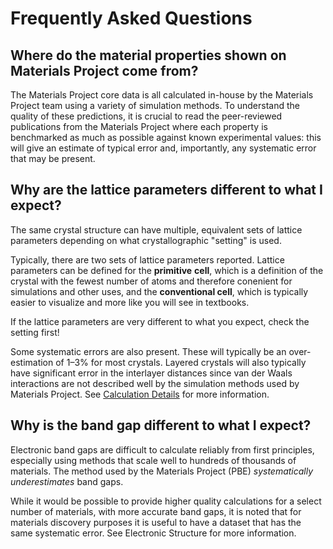 # Frequently Asked Questions

## Where do the material properties shown on Materials Project come from?

The Materials Project core data is all calculated in-house by the Materials Project team using a variety of simulation methods. To understand the quality of these predictions, it is crucial to read the peer-reviewed publications from the Materials Project where each property is benchmarked as much as possible against known experimental values: this will give an estimate of typical error and, importantly, any systematic error that may be present.

## Why are the lattice parameters different to what I expect?

The same crystal structure can have multiple, equivalent sets of lattice parameters depending on what crystallographic "setting" is used.

Typically, there are two sets of lattice parameters reported. Lattice parameters can be defined for the **primitive** **cell**, which is a definition of the crystal with the fewest number of atoms and therefore conenient for simulations and other uses, and the **conventional cell**, which is typically easier to visualize and more like you will see in textbooks.

If the lattice parameters are very different to what you expect, check the setting first!

Some systematic errors are also present. These will typically be an over-estimation of 1–3% for most crystals. Layered crystals will also typically have significant error in the interlayer distances since van der Waals interactions are not described well by the simulation methods used by Materials Project. See [Calculation Details](methodology/calculation-details/) for more information.

## Why is the band gap different to what I expect?

Electronic band gaps are difficult to calculate reliably from first principles, especially using methods that scale well to hundreds of thousands of materials. The method used by the Materials Project (PBE) _systematically underestimates_ band gaps.

While it would be possible to provide higher quality calculations for a select number of materials, with more accurate band gaps, it is noted that for materials discovery purposes it is useful to have a dataset that has the same systematic error. See Electronic Structure for more information.
